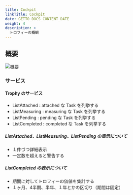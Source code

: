 ```yaml
---
title: Cockpit
linkTitle: Cockpit
date: GETTO_DOCS_CONTENT_DATE
weight: 4
description: >
  トロフィーの概観
---
```


## 概要

![概要](abstract.png)


### サービス

#### Trophy のサービス

- ListAttached : attached な Task を列挙する
- ListMeasuring : measuring な Task を列挙する
- ListPending : pending な Task を列挙する
- ListCompleted : completed な Task を列挙する


##### ListAttached、ListMeasuring、ListPending の表示について

- １件づつ詳細表示
- 一定数を超えると警告する


##### ListCompleted の表示について

- 期間に対してトロフィーの価値を集計する
- １ヶ月、4半期、半年、１年とかの区切り（期間は固定）

